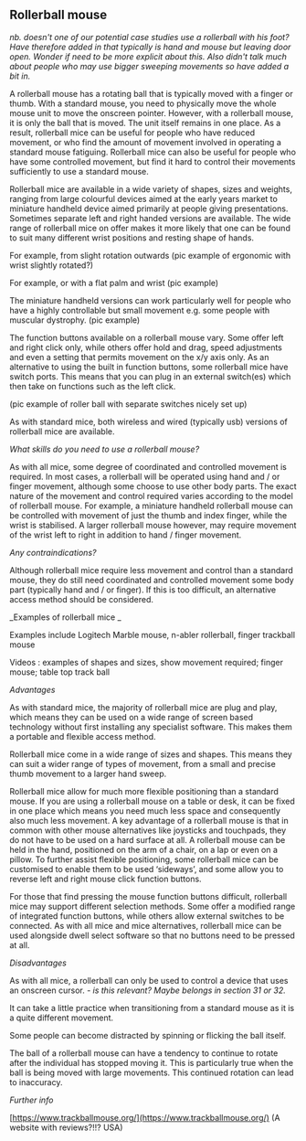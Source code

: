 ## Rollerball mouse

_nb. doesn't one of our potential case studies use a rollerball with his foot?  Have therefore added in that typically is hand and mouse but leaving door open.  Wonder if need to be more explicit about this.  Also didn't talk much about people who may use bigger sweeping movements so have added a bit in._

A rollerball mouse has a rotating ball that is typically moved with a finger or thumb.  With a standard mouse, you need to physically move the whole mouse unit to move the onscreen pointer.  However, with a rollerball mouse, it is only the ball that is moved.  The unit itself remains in one place.   As a result, rollerball mice can be useful for people who have reduced movement, or who find the amount of movement involved in operating a standard mouse fatiguing.  Rollerball mice can also be useful for people who have some controlled movement, but find it hard to control their movements sufficiently to use a standard mouse.

Rollerball mice are available in a wide variety of shapes, sizes and weights, ranging from large colourful devices aimed at the early years market to miniature handheld device aimed primarily at people giving presentations.  Sometimes separate left and right handed versions are available. The wide range of rollerball mice on offer makes it more likely that one can be found to suit many different wrist positions and resting shape of hands.

For example, from slight rotation outwards \(pic example of ergonomic with wrist slightly rotated?\)

For example, or with a flat palm and wrist \(pic example\)

The miniature handheld versions can work particularly well for people who have a highly controllable but small movement e.g. some people with muscular dystrophy.  \(pic example\)

The function buttons available on a rollerball mouse vary.  Some offer left and right click only, while others offer hold and drag, speed adjustments and even a setting that permits movement on the x/y axis only.  As an alternative to using the built in function buttons, some rollerball mice have switch ports.  This means that you can plug in an external switch\(es\) which then take on functions such as the left click.

\(pic example of roller ball with separate switches nicely set up\)

As with standard mice, both wireless and wired \(typically usb\) versions of rollerball mice are available.

_What skills do you need to use a rollerball mouse?_

As with all mice, some degree of coordinated and controlled movement is required.  In most cases, a rollerball will be operated using hand and / or finger movement, although some choose to use other body parts.  The exact nature of the movement and control required varies according to the model of rollerball mouse.  For example, a miniature handheld rollerball mouse can be controlled with movement of just the thumb and index finger, while the wrist is stabilised.  A larger rollerball mouse however, may require movement of the wrist left to right in addition to hand / finger movement.  

_Any contraindications?_

Although rollerball mice require less movement and control than a standard mouse, they do still need coordinated and controlled movement some body part \(typically hand and / or finger\).  If this is too difficult, an alternative access method should be considered.  

_Examples of rollerball mice _

Examples include Logitech Marble mouse, n-abler rollerball, finger trackball mouse

Videos : examples of shapes and sizes, show movement required; finger mouse; table top track ball

_Advantages_

As with standard mice, the majority of rollerball mice are plug and play, which means they can be used on a wide range of screen based technology without first installing any specialist software.  This makes them a portable and flexible access method.

Rollerball mice come in a wide range of sizes and shapes.  This means they can suit a wider range of types of movement, from a small and precise thumb movement to a larger hand sweep.

Rollerball mice allow for much more flexible positioning than a standard mouse. If you are using a rollerball mouse on a table or desk, it can be fixed in one place which means you need much less space and consequently also much less movement. A key advantage of a rollerball mouse is that in common with other mouse alternatives like joysticks and touchpads, they do not have to be used on a hard surface at all.  A rollerball mouse can be held in the hand, positioned on the arm of a chair, on a lap or even on a pillow.  To further assist flexible positioning, some rollerball mice can be customised to enable them to be used ‘sideways’, and some allow you to reverse left and right mouse click function buttons.

For those that find pressing the mouse function buttons difficult, rollerball mice may support different selection methods.  Some offer a modified range of integrated function buttons, while others allow external switches to be connected. As with all mice and mice alternatives, rollerball mice can be used alongside dwell select software so that no buttons need to be pressed at all.

_Disadvantages_

As with all mice, a rollerball can only be used to control a device that uses an onscreen cursor. _- is this relevant?  Maybe belongs in section 31 or 32._

It can take a little practice when transitioning from a standard mouse as it is a quite different movement.

Some people can become distracted by spinning or flicking the ball itself.

The ball of a rollerball mouse can have a tendency to continue to rotate after the individual has stopped moving it.  This is particularly true when the ball is being moved with large movements.  This continued rotation can lead to inaccuracy.  

_Further info_

[https://www.trackballmouse.org/](https://www.trackballmouse.org/) \(A website with reviews?!!? USA\)

